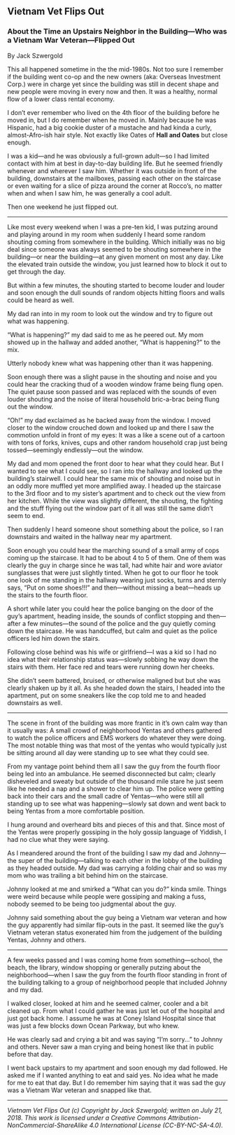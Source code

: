 ## Vietnam Vet Flips Out
### About the Time an Upstairs Neighbor in the Building—Who was a Vietnam War Veteran—Flipped Out

By Jack Szwergold

This all happened sometime in the the mid-1980s. Not too sure I remember if the building went co-op and the new owners (aka: Overseas Investment Corp.) were in charge yet since the building was still in decent shape and new people were moving in every now and then. It was a healthy, normal flow of a lower class rental economy.

I don’t ever remember who lived on the 4th floor of the building before he moved in, but I do remember when he moved in. Mainly because he was Hispanic, had a big cookie duster of a mustache and had kinda a curly, almost-Afro-ish hair style. Not exactly like Oates of **Hall and Oates** but close enough.

I was a kid—and he was obviously a full-grown adult—so I had limited contact with him at best in day-to-day building life. But he seemed friendly whenever and wherever I saw him. Whether it was outside in front of the building, downstairs at the mailboxes, passing each other on the staircase or even waiting for a slice of pizza around the corner at Rocco’s, no matter when and when I saw him, he was generally a cool adult.

Then one weekend he just flipped out.

***

Like most every weekend when I was a pre-ten kid, I was putzing around and playing around in my room when suddenly I heard some random shouting coming from somewhere in the building. Which initially was no big deal since someone was always seemed to be shouting somewhere in the building—or near the building—at any given moment on most any day. Like the elevated train outside the window, you just learned how to block it out to get through the day.

But within a few minutes, the shouting started to become louder and louder and soon enough the dull sounds of random objects hitting floors and walls could be heard as well.

My dad ran into in my room to look out the window and try to figure out what was happening.

“What is happening?” my dad said to me as he peered out. My mom showed up in the hallway and added another, “What is happening?” to the mix.

Utterly nobody knew what was happening other than it was happening.

Soon enough there was a slight pause in the shouting and noise and you could hear the cracking thud of a wooden window frame being flung open. The quiet pause soon passed and was replaced with the sounds of even louder shouting and the noise of literal household bric-a-brac being flung out the window.

“Oh!” my dad exclaimed as he backed away from the window. I moved closer to the window crouched down and looked up and there I saw the commotion unfold in front of my eyes: It was a like a scene out of a cartoon with tons of forks, knives, cups and other random household crap just being tossed—seemingly endlessly—out the window.

My dad and mom opened the front door to hear what they could hear. But I wanted to see what I could see, so I ran into the hallway and looked up the building’s stairwell. I could hear the same mix of shouting and noise but in an oddly more muffled yet more amplified away. I headed up the staircase to the 3rd floor and to my sister’s apartment and to check out the view from her kitchen. While the view was slightly different, the shouting, the fighting and the stuff flying out the window part of it all was still the same didn’t seem to end.

Then suddenly I heard someone shout something about the police, so I ran downstairs and waited in the hallway near my apartment.

Soon enough you could hear the marching sound of a small army of cops coming up the staircase. It had to be about 4 to 5 of them. One of them was clearly the guy in charge since he was tall, had white hair and wore aviator sunglasses that were just slightly tinted. When he got to our floor he took one look of me standing in the hallway wearing just socks, turns and sternly says, “Put on some shoes!!!” and then—without missing a beat—heads up the stairs to the fourth floor.

A short while later you could hear the police banging on the door of the guy’s apartment, heading inside, the sounds of conflict stopping and then—after a few minutes—the sound of the police and the guy quietly coming down the staircase. He was handcuffed, but calm and quiet as the police officers led him down the stairs.

Following close behind was his wife or girlfriend—I was a kid so I had no idea what their relationship status was—slowly sobbing he way down the stairs with them. Her face red and tears were running down her cheeks.

She didn’t seem battered, bruised, or otherwise maligned but but she was clearly shaken up by it all. As she headed down the stairs,  I headed into the apartment, put on some sneakers like the cop told me to and headed downstairs as well.

***

The scene in front of the building was more frantic in it’s own calm way than it usually was: A small crowd of neighborhood Yentas and others gathered to watch the police officers and EMS workers do whatever they were doing. The most notable thing was that most of the yentas who would typically just be sitting around all day were standing up to see what they could see.

From my vantage point behind them all I saw the guy from the fourth floor being led into an ambulance. He seemed disconnected but calm; clearly disheveled and sweaty but outside of the thousand mile stare he just seem like he needed a nap and a shower to clear him up. The police were getting back into their cars and the small cadre of Yentas—who were still all standing up to see what was happening—slowly sat down and went back to being Yentas from a more comfortable position.

I hung around and overheard bits and pieces of this and that. Since most of the Yentas were properly gossiping in the holy gossip language of Yiddish, I had no clue what they were saying.

As I meandered around the front of the building I saw my dad and Johnny—the super of the building—talking to each other in the lobby of the building as they headed outside. My dad was carrying a folding chair and so was my mom who was trailing a bit behind him on the staircase.

Johnny looked at me and smirked a “What can you do?” kinda smile. Things were weird because while people were gossiping and making a fuss, nobody seemed to be being too judgmental about the guy.

Johnny said something about the guy being a Vietnam war veteran and how the guy apparently had similar flip-outs in the past. It seemed like the guy’s Vietnam veteran status exonerated him from the judgement of the building Yentas, Johnny and others.

***

A few weeks passed and I was coming home from something—school, the beach, the library, window shopping or generally putzing about the neighborhood—when I saw the guy from the fourth floor standing in front of the building talking to a group of neighborhood people that included Johnny and my dad.

I walked closer, looked at him and he seemed calmer, cooler and a bit cleaned up. From what I could gather he was just let out of the hospital and just got back home. I assume he was at Coney Island Hospital since that was just a few blocks down Ocean Parkway, but who knew.

He was clearly sad and crying a bit and was saying “I’m sorry…” to Johnny and others. Never saw a man crying and being honest like that in public before that day.

I went back upstairs to my apartment and soon enough my dad followed. He asked me if I wanted anything to eat and said yes. No idea what he made for me to eat that day. But I do remember him saying that it was sad the guy was a Vietnam War veteran and snapped like that.

***

*Vietnam Vet Flips Out (c) Copyright by Jack Szwergold; written on July 21, 2018. This work is licensed under a Creative Commons Attribution-NonCommercial-ShareAlike 4.0 International License (CC-BY-NC-SA-4.0).*